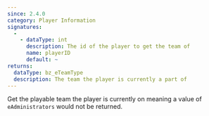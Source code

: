```yaml
---
since: 2.4.0
category: Player Information
signatures:
  -
    - dataType: int
      description: The id of the player to get the team of
      name: playerID
      default: ~
returns:
  dataType: bz_eTeamType
  description: The team the player is currently a part of
---
```


Get the playable team the player is currently on meaning a value of `eAdministrators` would not be returned.
